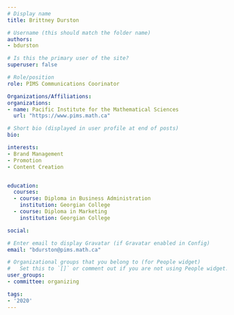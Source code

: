 ```yaml
---
# Display name
title: Brittney Durston

# Username (this should match the folder name)
authors:
- bdurston

# Is this the primary user of the site?
superuser: false

# Role/position
role: PIMS Communications Coorinator

Organizations/Affiliations:
organizations:
- name: Pacific Institute for the Mathematical Sciences
  url: "https://www.pims.math.ca"

# Short bio (displayed in user profile at end of posts)
bio: 

interests:
- Brand Management
- Promotion
- Content Creation


education:
  courses:
  - course: Diploma in Business Administration
    institution: Georgian College
  - course: Diploma in Marketing
    institution: Georgian College

social:

# Enter email to display Gravatar (if Gravatar enabled in Config)
email: "bdurston@pims.math.ca"

# Organizational groups that you belong to (for People widget)
#   Set this to `[]` or comment out if you are not using People widget.
user_groups:
- committee: organizing

tags:
- '2020'
---
```

